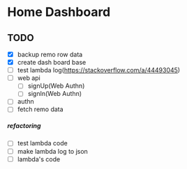 # Home Dashboard

## TODO

- [x] backup remo row data
- [x] create dash board base
- [ ] test lambda log(https://stackoverflow.com/a/44493045)
- [ ] web api
  - [ ] signUp(Web Authn)
  - [ ] signIn(Web Authn)
- [ ] authn
- [ ] fetch remo data

##### refactoring

- [ ] test lambda code
- [ ] make lambda log to json
- [ ] lambda's code
